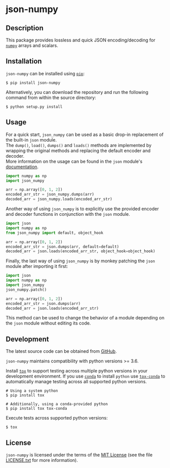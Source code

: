 json-numpy
==========

Description
-----------

This package provides lossless and quick JSON encoding/decoding for [`numpy`](http://www.numpy.org/) arrays and scalars.

Installation
------------

`json-numpy` can be installed using [`pip`](http://www.pip-installer.org/):

    $ pip install json-numpy

Alternatively, you can download the repository and run the following command from within the source directory:

    $ python setup.py install

Usage
-----

For a quick start, `json_numpy` can be used as a basic drop-in replacement of the built-in `json` module. \
The `dump()`, `load()`, `dumps()` and `loads()` methods are implemented by wrapping the original methods and replacing the default encoder and decoder. \
More information on the usage can be found in the `json` module's [documentation](https://docs.python.org/3/library/json.html).

```python
import numpy as np
import json_numpy

arr = np.array([0, 1, 2])
encoded_arr_str = json_numpy.dumps(arr)
decoded_arr = json_numpy.loads(encoded_arr_str)
```

Another way of using `json_numpy` is to explicitly use the provided encoder and decoder functions in conjunction with the `json` module.

```python
import json
import numpy as np
from json_numpy import default, object_hook

arr = np.array([0, 1, 2])
encoded_arr_str = json.dumps(arr, default=default)
decoded_arr = json.loads(encoded_arr_str, object_hook=object_hook)
```

Finally, the last way of using `json_numpy` is by monkey patching the `json` module after importing it first:

```python
import json
import numpy as np
import json_numpy
json_numpy.patch()

arr = np.array([0, 1, 2])
encoded_arr_str = json.dumps(arr)
decoded_arr = json.loads(encoded_arr_str)
```

This method can be used to change the behavior of a module depending on the `json` module without editing its code.

Development
-----------
The latest source code can be obtained from [GitHub](https://github.com/Crimson-Crow/json-numpy).

`json-numpy` maintains compatibility with python versions >= 3.6.

Install [`tox`](https://tox.readthedocs.io/en/latest/) to support testing across multiple python versions in your development environment.
If you use [`conda`](https://docs.conda.io/en/latest/) to install `python` use [`tox-conda`](https://github.com/tox-dev/tox-conda) to automatically manage
testing across all supported python versions.
    
    # Using a system python
    $ pip install tox

    # Additionally, using a conda-provided python
    $ pip install tox tox-conda

Execute tests across supported python versions:
    
    $ tox

License
-------

`json-numpy` is licensed under the terms of the [MIT License](https://opensource.org/licenses/MIT) (see the file [LICENSE.txt](https://github.com/Crimson-Crow/json-numpy/blob/main/LICENSE.txt) for more information).